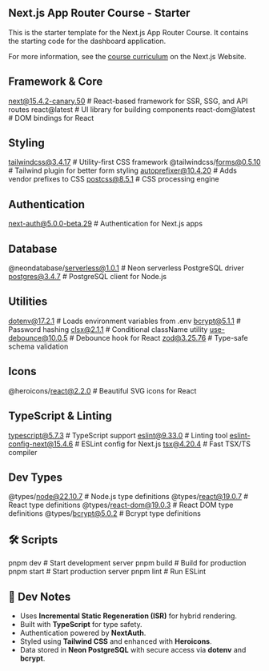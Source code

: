 ## Next.js App Router Course - Starter

This is the starter template for the Next.js App Router Course. It contains the starting code for the dashboard application.

For more information, see the [course curriculum](https://nextjs.org/learn) on the Next.js Website.

## Framework & Core
next@15.4.2-canary.50         # React-based framework for SSR, SSG, and API routes
react@latest                  # UI library for building components
react-dom@latest              # DOM bindings for React

## Styling
tailwindcss@3.4.17            # Utility-first CSS framework
@tailwindcss/forms@0.5.10     # Tailwind plugin for better form styling
autoprefixer@10.4.20          # Adds vendor prefixes to CSS
postcss@8.5.1                 # CSS processing engine

## Authentication
next-auth@5.0.0-beta.29       # Authentication for Next.js apps

## Database
@neondatabase/serverless@1.0.1 # Neon serverless PostgreSQL driver
postgres@3.4.7                # PostgreSQL client for Node.js

## Utilities
dotenv@17.2.1                 # Loads environment variables from .env
bcrypt@5.1.1                  # Password hashing
clsx@2.1.1                    # Conditional className utility
use-debounce@10.0.5           # Debounce hook for React
zod@3.25.76                   # Type-safe schema validation

## Icons
@heroicons/react@2.2.0        # Beautiful SVG icons for React

## TypeScript & Linting
typescript@5.7.3              # TypeScript support
eslint@9.33.0                 # Linting tool
eslint-config-next@15.4.6     # ESLint config for Next.js
tsx@4.20.4                    # Fast TSX/TS compiler

## Dev Types
@types/node@22.10.7           # Node.js type definitions
@types/react@19.0.7           # React type definitions
@types/react-dom@19.0.3       # React DOM type definitions
@types/bcrypt@5.0.2           # Bcrypt type definitions

## 🛠️ Scripts

pnpm dev       # Start development server
pnpm build     # Build for production
pnpm start     # Start production server
pnpm lint      # Run ESLint

## 🧪 Dev Notes

- Uses **Incremental Static Regeneration (ISR)** for hybrid rendering.
- Built with **TypeScript** for type safety.
- Authentication powered by **NextAuth**.
- Styled using **Tailwind CSS** and enhanced with **Heroicons**.
- Data stored in **Neon PostgreSQL** with secure access via **dotenv** and **bcrypt**.


